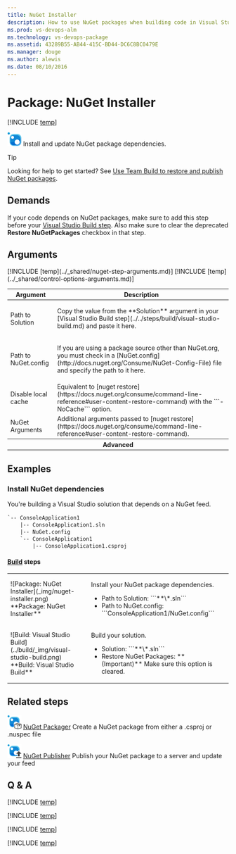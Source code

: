```yaml
---
title: NuGet Installer
description: How to use NuGet packages when building code in Visual Studio Team Services
ms.prod: vs-devops-alm
ms.technology: vs-devops-package
ms.assetid: 43289B55-AB44-415C-BD44-DC6C8BC0479E
ms.manager: douge
ms.author: alewis
ms.date: 08/10/2016
---
```


# Package: NuGet Installer

[!INCLUDE [temp](../../_shared/version-tfs-2015-rtm.md)]

![](_img/nuget-installer.png) Install and update NuGet package dependencies.

> [!TIP]
> Looking for help to get started? See [Use Team Build to restore and publish NuGet packages](../../../package/build/team-build-nuget.md).

## Demands

If your code depends on NuGet packages, make sure to add this step before your [Visual Studio Build step](../../steps/build/visual-studio-build.md). Also make sure to clear the deprecated **Restore NuGetPackages** checkbox in that step.

## Arguments

<table>
<thead>
<tr>
<th>Argument</th>
<th>Description</th>
</tr>
</thead>
<tr>
<td>Path to Solution</td>
<td>
<p>Copy the value from the **Solution** argument in your [Visual Studio Build step](../../steps/build/visual-studio-build.md) and paste it here.</p>
</td>
</tr>
<tr>
<td>Path to NuGet.config</td>
<td>
<p>If you are using a package source other than NuGet.org, you must check in a [NuGet.config](http://docs.nuget.org/Consume/NuGet-Config-File) file and specify the path to it here.</p>
</td>
</tr>
<tr>
<td>Disable local cache</td>
<td>
Equivalent to [nuget restore](https://docs.nuget.org/consume/command-line-reference#user-content-restore-command) with the ```-NoCache``` option.
</td>
</tr>
<tr>
<td>NuGet Arguments</td>
<td>
Additional arguments passed to [nuget restore](https://docs.nuget.org/consume/command-line-reference#user-content-restore-command).
</td>
</tr>
<tr><th style="text-align: center" colspan="2">Advanced</th></tr>
[!INCLUDE [temp](../_shared/nuget-step-arguments.md)]
[!INCLUDE [temp](../_shared/control-options-arguments.md)]
</table>

## Examples

### Install NuGet dependencies

You're building a Visual Studio solution that depends on a NuGet feed.

```
`-- ConsoleApplication1
    |-- ConsoleApplication1.sln
    |-- NuGet.config
    `-- ConsoleApplication1
        |-- ConsoleApplication1.csproj
```


#### [Build](../../index.md) steps

<table>
<tr>
<td>![Package: NuGet Installer](_img/nuget-installer.png)<br/>**Package: NuGet Installer**</td>
<td>
<p>Install your NuGet package dependencies.</p>
<ul>
<li>Path to Solution: ```**\*.sln```</li>
<li>Path to NuGet.config: ```ConsoleApplication1/NuGet.config```</li>
</ul>
</td>
</tr>
<tr>
<td>![Build: Visual Studio Build](../build/_img/visual-studio-build.png)<br/>**Build: Visual Studio Build**</td>
<td>
<p>Build your solution.</p>
<ul>
<li>Solution: ```**\*.sln```</li>
<li>Restore NuGet Packages: **(Important)** Make sure this option is cleared.</li>
</ul>
</td>
</tr>
</table>

## Related steps

![](_img/nuget-packager.png) [NuGet Packager](nuget-packager.md) Create a NuGet package from either a .csproj or .nuspec file

![](_img/nuget-publisher.png) [NuGet Publisher](nuget-publisher.md) Publish your NuGet package to a server and update your feed

## Q & A

<!-- BEGINSECTION class="md-qanda" -->

[!INCLUDE [temp](../_shared/nuget-step-qa.md)]

[!INCLUDE [temp](../../_shared/qa-definition-common-all-platforms.md)]

[!INCLUDE [temp](../../_shared/qa-agents.md)]

[!INCLUDE [temp](../../_shared/qa-versions.md)]

<!-- ENDSECTION -->